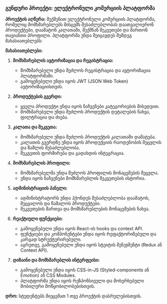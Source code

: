 ### გუნდური პროექტი: ელექტრონული კომერციის პლატფორმა

**პროექტის აღწერა:**
შექმენით ელექტრონული კომერციის პლატფორმა, რომელიც მომხმარებლებს მისცემს შესაძლებლობას დაათვალიერონ პროდუქტები, დაამატონ კალათაში, შექმნან შეკვეთები და მართონ თავიანთი პროფილი. პლატფორმა უნდა შეიცავდეს შემდეგ მახასიათებლებს:

**მახასიათებლები:**

1. **მომხმარებლის ავტორიზაცია და რეგისტრაცია:**
   - მომხმარებელი უნდა შეძლოს რეგისტრაცია და ავტორიზაცია პლატფორმაში.
   - გამოყენებული უნდა იყოს JWT (JSON Web Token) ავტორიზაციისთვის.

2. **პროდუქტების გვერდი:**
   - ყველა პროდუქტი უნდა იყოს ნაჩვენები კატეგორიების მიხედვით.
   - მომხმარებელი უნდა შეძლოს პროდუქტის დეტალების ნახვა, ფილტრაცია და ძიება.

3. **კალათა და შეკვეთა:**
   - მომხმარებელი უნდა შეძლოს პროდუქტის კალათაში დამატება.
   - კალათის გვერდზე უნდა იყოს პროდუქციის რაოდენობის შეცვლის და წაშლის შესაძლებლობა.
   - შეკვეთის ფორმირება და გადახდის ინტეგრაცია.

4. **მომხმარებლის პროფილი:**
   - მომხმარებელმა უნდა შეძლოს პროფილის მონაცემების შეცვლა.
   - უნდა იყოს ნაჩვენები მომხმარებლის შეკვეთების ისტორია.

5. **ადმინისტრაციის პანელი:**
   - ადმინისტრატორს უნდა ჰქონდეს შესაძლებლობა დაამატოს, შეცვალოს და წაშალოს პროდუქტები.
   - შეკვეთების მართვა და მომხმარებლების მონაცემების ნახვა.

6. **რეაქტიული ფუნქციები:**
   - გამოყენებული უნდა იყოს React-ის hooks და context API.
   - ფუნქციები და კომპონენტები უნდა იყოს რეფაქტორიზებული და კარგად სტრუქტურირებული.
   - აგრეთვე, გამოყენებული უნდა იყოს სტეიტის მენეჯმენტი (Redux ან Context API).

7. **დიზაინი და მომხმარებლის ინტერფეისი:**
   - გამოყენებული უნდა იყოს CSS-in-JS (Styled-components ან Emotion) ან CSS Modules.
   - პლატფორმა უნდა იყოს რეზპონსივული და მოხერხებული მობილური მოწყობილობებისთვის.


**დრო:**
სტუდენტებს მიეცემათ 1 თვე პროექტის დასრულებისთვის.
